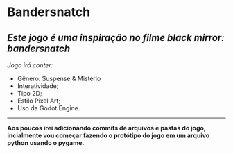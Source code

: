# Bandersnatch
*Este jogo é uma inspiração no filme black mirror: bandersnatch*
---
*Jogo irá conter:*
- Gênero: Suspense & Mistério
- Interatividade;
- Tipo 2D;
- Estilo Pixel Art;
- Uso da Godot Engine.
***
**Aos poucos irei adicionando commits de arquivos e pastas do jogo, incialmente vou começar fazendo o protótipo do jogo em um arquivo python usando o pygame.**
